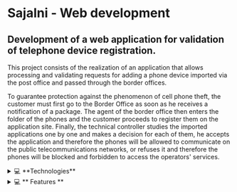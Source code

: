 # Sajalni - Web development
##  Development of a web application for validation of telephone device registration.

This project consists of the realization of an application that allows processing and validating requests for adding a phone device imported via the post office and passed through the border offices.

To guarantee protection against the phenomenon of cell phone theft, the customer must first go to the Border Office as soon as he receives a notification of a package. The agent of the border office then enters the folder of the phones and the customer proceeds to register them on the application site. Finally, the technical controller studies the imported applications one by one and makes a decision for each of them, he accepts the application and therefore the phones will be allowed to communicate on the public telecommunications networks, or refuses it and therefore the phones will be blocked and forbidden to access the operators' services. 


 <details><summary>💻 **Technologies** </summary>

  ####  Back-end  :
<ol>
<li>Java 8</li>
<li> SpringBoot </li>
 <li> JPA </li>
 <li> Spring Security </li>
</ol>
 
   ####  Front-end  :
<ol>
<li>Angular</li>
<li> Bootstrap </li>
 <li> Typescript </li>
</ol>
  
   ####  Database Management  :
<ol>
<li> MySql </li>
</ol>

</details>
 <details><summary>💻 ** Features ** </summary>

The device validation System can be accessed by four categories of users: Customers, technical controllers, border office agents and administrators.

#### Features for Customeres
 <ol>
<li>Customers can create a new account in order to log in.</li>
<li> Customers can make a validating request, view current requests, and modify and cancel a request, if needed. </li>
<li> Customers can consult their profiles: and modify it., if needed. </li>
</ol>
 
 
#### Features for Border office agents
 <ol>
<li>Border office agents can create a new account in order to access the folder management features.</li>
<li> Border office agents can make a validating folder, view current folders, modify and delete his folder, if needed as long as it is not yet validated. </li>
<li> Border office agents can consult the different actions of other users on their folders.</li>
</ol>
 
 #### Features for Technical controllers
 <ol>
<li>Technical controllers can create a new account in order to access the folder management features.</li>
<li>Technical controllers can accept/refuse requests/folders.  </li>
<li>Technical controllers can consult the different actions of other users on the folders.</li>
</ol>
 
#### Features for Administrators
 <ol>
<li> Administrators can create accounts .</li>
<li>Administrators can view all details of requests/folders. </li>
<li>Administrators can add, modify, and delete folders. </li>
 </ol>
</details>
